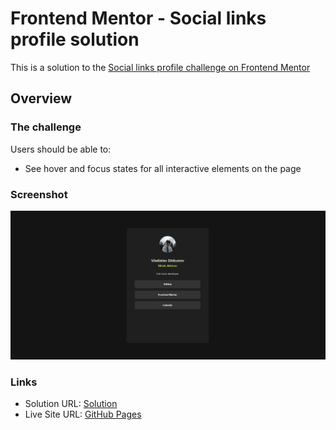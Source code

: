 # Frontend Mentor - Social links profile solution

This is a solution to the [Social links profile challenge on Frontend Mentor](https://www.frontendmentor.io/challenges/social-links-profile-UG32l9m6dQ)

## Overview

### The challenge

Users should be able to:

- See hover and focus states for all interactive elements on the page

### Screenshot

![](./screenshot.png)

### Links

- Solution URL: [Solution](https://www.frontendmentor.io/solutions/social-links-profile-with-react-Znf1cIQbxA)
- Live Site URL: [GitHub Pages](https://lowkkid.github.io/social-links-profile/)